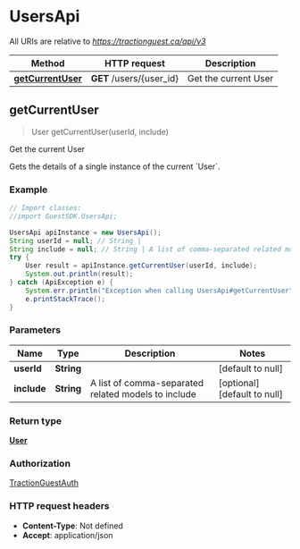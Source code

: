 # UsersApi

All URIs are relative to *https://tractionguest.ca/api/v3*

Method | HTTP request | Description
------------- | ------------- | -------------
[**getCurrentUser**](UsersApi.md#getCurrentUser) | **GET** /users/{user_id} | Get the current User



## getCurrentUser

> User getCurrentUser(userId, include)

Get the current User

Gets the details of a single instance of the current &#x60;User&#x60;.

### Example

```java
// Import classes:
//import GuestSDK.UsersApi;

UsersApi apiInstance = new UsersApi();
String userId = null; // String | 
String include = null; // String | A list of comma-separated related models to include
try {
    User result = apiInstance.getCurrentUser(userId, include);
    System.out.println(result);
} catch (ApiException e) {
    System.err.println("Exception when calling UsersApi#getCurrentUser");
    e.printStackTrace();
}
```

### Parameters


Name | Type | Description  | Notes
------------- | ------------- | ------------- | -------------
 **userId** | **String**|  | [default to null]
 **include** | **String**| A list of comma-separated related models to include | [optional] [default to null]

### Return type

[**User**](User.md)

### Authorization

[TractionGuestAuth](../README.md#TractionGuestAuth)

### HTTP request headers

- **Content-Type**: Not defined
- **Accept**: application/json

